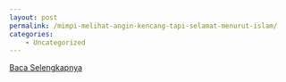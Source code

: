 ```yaml
---
layout: post
permalink: /mimpi-melihat-angin-kencang-tapi-selamat-menurut-islam/
categories:
    - Uncategorized
---
```


[Baca Selengkapnya](/05)